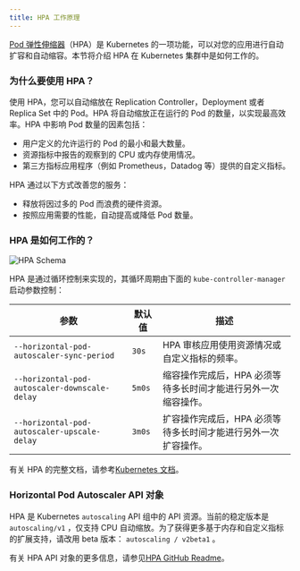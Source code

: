 ```yaml
---
title: HPA 工作原理
---
```


[Pod 弹性伸缩器](https://kubernetes.io/docs/tasks/run-application/horizontal-pod-autoscale/)（HPA）是 Kubernetes 的一项功能，可以对您的应用进行自动扩容和自动缩容。本节将介绍 HPA 在 Kubernetes 集群中是如何工作的。

### 为什么要使用 HPA？

使用 HPA，您可以自动缩放在 Replication Controller，Deployment 或者 Replica Set 中的 Pod。HPA 将自动缩放正在运行的 Pod 的数量，以实现最高效率。HPA 中影响 Pod 数量的因素包括：

- 用户定义的允许运行的 Pod 的最小和最大数量。
- 资源指标中报告的观察到的 CPU 或内存使用情况。
- 第三方指标应用程序（例如 Prometheus，Datadog 等）提供的自定义指标。

HPA 通过以下方式改善您的服务：

- 释放将因过多的 Pod 而浪费的硬件资源。
- 按照应用需要的性能，自动提高或降低 Pod 数量。

### HPA 是如何工作的？

![HPA Schema](/img/rancher/horizontal-pod-autoscaler.jpg)

HPA 是通过循环控制来实现的，其循环周期由下面的 `kube-controller-manager` 启动参数控制：

| 参数                                          | 默认值 | 描述                                                           |
| --------------------------------------------- | ------ | -------------------------------------------------------------- |
| `--horizontal-pod-autoscaler-sync-period`     | `30s`  | HPA 审核应用使用资源情况或自定义指标的频率。                   |
| `--horizontal-pod-autoscaler-downscale-delay` | `5m0s` | 缩容操作完成后，HPA 必须等待多长时间才能进行另外一次缩容操作。 |
| `--horizontal-pod-autoscaler-upscale-delay`   | `3m0s` | 扩容操作完成后，HPA 必须等待多长时间才能进行另外一次扩容操作。 |

有关 HPA 的完整文档，请参考[Kubernetes 文档](https://kubernetes.io/docs/tasks/run-application/horizontal-pod-autoscale/)。

### Horizontal Pod Autoscaler API 对象

HPA 是 Kubernetes `autoscaling` API 组中的 API 资源。当前的稳定版本是 `autoscaling/v1` ，仅支持 CPU 自动缩放。为了获得更多基于内存和自定义指标的扩展支持，请改用 beta 版本： `autoscaling / v2beta1` 。

有关 HPA API 对象的更多信息，请参见[HPA GitHub Readme](https://git.k8s.io/community/contributors/design-proposals/autoscaling/horizontal-pod-autoscaler.md#horizontalpodautoscaler-object)。
